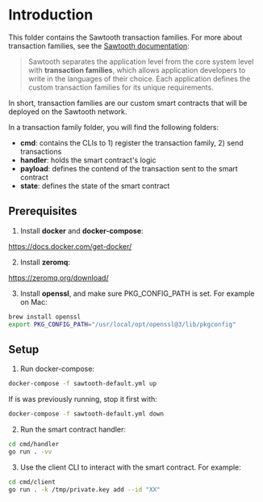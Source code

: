 # Introduction

This folder contains the Sawtooth transaction families. For more about
transaction families, see the [Sawtooth
documentation](https://sawtooth.hyperledger.org/docs/1.2/app_developers_guide/overview.html):

> Sawtooth separates the application level from the core system level with
> **transaction families**, which allows application developers to write in the
> languages of their choice. Each application defines the custom transaction
> families for its unique requirements.

In short, transaction families are our custom smart contracts that will be
deployed on the Sawtooth network.

In a transaction family folder, you will find the following folders:

- **cmd**: contains the CLIs to 1) register the transaction family, 2) send
  transactions
- **handler**: holds the smart contract's logic
- **payload**: defines the contend of the transaction sent to the smart contract
- **state**: defines the state of the smart contract

## Prerequisites

1) Install **docker** and **docker-compose**:

https://docs.docker.com/get-docker/

2) Install **zeromq**:

https://zeromq.org/download/

3) Install **openssl**, and make sure PKG_CONFIG_PATH is set. For example on Mac:

```sh
brew install openssl
export PKG_CONFIG_PATH="/usr/local/opt/openssl@3/lib/pkgconfig"
```

## Setup

1) Run docker-compose:

```sh
docker-compose -f sawtooth-default.yml up
```

If is was previously running, stop it first with:

```sh
docker-compose -f sawtooth-default.yml down
```

2) Run the smart contract handler:

```sh
cd cmd/handler
go run . -vv
```

3) Use the client CLI to interact with the smart contract. For example:

```sh
cd cmd/client
go run . -k /tmp/private.key add --id "XX"
```